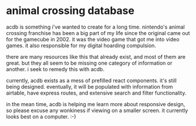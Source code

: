 # animal crossing database

acdb is something i've wanted to create for a long time. nintendo's animal crossing franchise has been a big part of my life since the original came out for the gamecube in 2002. it was the video game that got me into video games. it also responsible for my digital hoarding compulsion.

there are many resources like this that already exist, and most of them are great. but they all seem to be missing one category of information or another. i seek to remedy this with acdb.

currently, acdb exists as a mess of prefilled react components. it's still being designed. eventually, it will be populated with information from airtable, have express routes, and extensive search and filter functionality.

in the mean time, acdb is helping me learn more about responsive design, so please excuse any wonkiness if viewing on a smaller screen. it currently looks best on a computer. :-)
